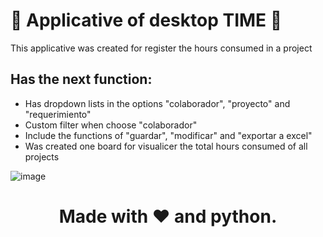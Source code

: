 # :memo: Applicative of desktop TIME :page_facing_up:

This applicative was created for register the hours consumed in a project

## Has the next function:

- Has dropdown lists in the options "colaborador", "proyecto" and "requerimiento"
- Custom filter when choose "colaborador"
- Include the functions of "guardar", "modificar" and "exportar a excel"
- Was created one board for visualicer the total hours consumed of all projects

![image](https://github.com/castellanosfelipe/Prueba-1---llamar-con-llave-foranea/assets/58230382/327ae802-1854-4126-9a55-7a5dadc9ffb8)
<H1 align="center">
   Made with ❤️ and python.
</H1>

